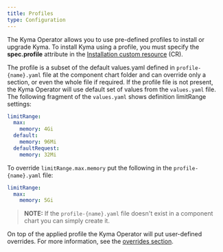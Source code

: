 ```yaml
---
title: Profiles
type: Configuration
---
```


The Kyma Operator allows you to use pre-defined profiles to install or upgrade Kyma. To install Kyma using a profile, you must specify the **spec.profile** attribute in the [Installation custom resource](#custom-resource-installation) (CR).

The profile is a subset of the default values.yaml defined in `profile-{name}.yaml` file at the component chart folder and can override only a section, or even the whole file if required. If the profile file is not present, the Kyma Operator will use default set of values from the `values.yaml` file. The following fragment of the `values.yaml` shows definition limitRange settings:

```yaml
limitRange:
  max:
    memory: 4Gi
  default:
    memory: 96Mi
  defaultRequest:
    memory: 32Mi
```

To override `limitRange.max.memory` put the following in the `profile-{name}.yaml` file: 

```yaml
limitRange:
  max:
    memory: 5Gi
```

>**NOTE:** If the `profile-{name}.yaml` file doesn't exist in a component chart you can simply create it.

On top of the applied profile the Kyma Operator will put user-defined overrides. For more information, see the [overrides section](#configuration-helm-overrides-for-kyma-installation).
